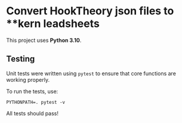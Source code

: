 # Convert HookTheory json files to **kern leadsheets

This project uses **Python 3.10**.


## Testing

Unit tests were written using `pytest` to ensure that core functions are working properly.

To run the tests, use: 

```
PYTHONPATH=. pytest -v
```

All tests should pass!
